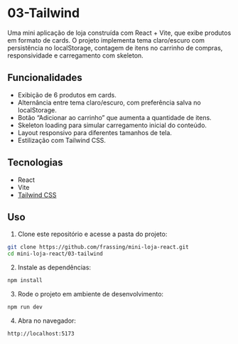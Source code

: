 # 03-Tailwind
Uma mini aplicação de loja construída com React + Vite, que exibe produtos em formato de cards. O projeto implementa tema claro/escuro com persistência no localStorage, contagem de itens no carrinho de compras, responsividade e carregamento com skeleton.

## Funcionalidades
- Exibição de 6 produtos em cards.
- Alternância entre tema claro/escuro, com preferência salva no localStorage.
- Botão “Adicionar ao carrinho” que aumenta a quantidade de itens.
- Skeleton loading para simular carregamento inicial do conteúdo.
- Layout responsivo para diferentes tamanhos de tela.
- Estilização com Tailwind CSS.

## Tecnologias
- React
- Vite
- [Tailwind CSS](https://tailwindcss.com/)

## Uso
1. Clone este repositório e acesse a pasta do projeto:
```bash
git clone https://github.com/frassing/mini-loja-react.git
cd mini-loja-react/03-tailwind
```
2. Instale as dependências:
```bash
npm install
```
3. Rode o projeto em ambiente de desenvolvimento:
```bash
npm run dev
```
4. Abra no navegador:
```bash
http://localhost:5173
```
